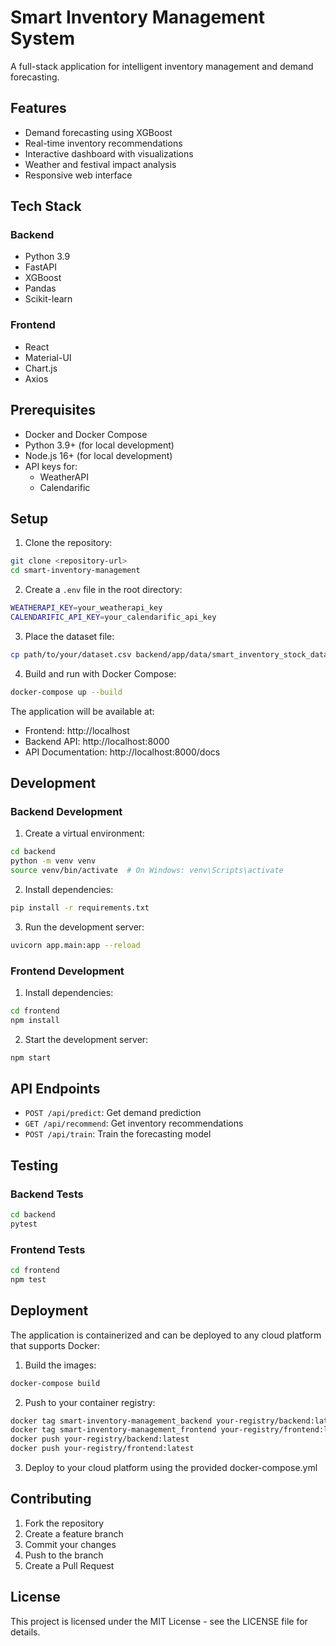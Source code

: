 # Smart Inventory Management System

A full-stack application for intelligent inventory management and demand forecasting.

## Features

- Demand forecasting using XGBoost
- Real-time inventory recommendations
- Interactive dashboard with visualizations
- Weather and festival impact analysis
- Responsive web interface

## Tech Stack

### Backend
- Python 3.9
- FastAPI
- XGBoost
- Pandas
- Scikit-learn

### Frontend
- React
- Material-UI
- Chart.js
- Axios

## Prerequisites

- Docker and Docker Compose
- Python 3.9+ (for local development)
- Node.js 16+ (for local development)
- API keys for:
  - WeatherAPI
  - Calendarific

## Setup

1. Clone the repository:
```bash
git clone <repository-url>
cd smart-inventory-management
```

2. Create a `.env` file in the root directory:
```bash
WEATHERAPI_KEY=your_weatherapi_key
CALENDARIFIC_API_KEY=your_calendarific_api_key
```

3. Place the dataset file:
```bash
cp path/to/your/dataset.csv backend/app/data/smart_inventory_stock_dataset.csv
```

4. Build and run with Docker Compose:
```bash
docker-compose up --build
```

The application will be available at:
- Frontend: http://localhost
- Backend API: http://localhost:8000
- API Documentation: http://localhost:8000/docs

## Development

### Backend Development

1. Create a virtual environment:
```bash
cd backend
python -m venv venv
source venv/bin/activate  # On Windows: venv\Scripts\activate
```

2. Install dependencies:
```bash
pip install -r requirements.txt
```

3. Run the development server:
```bash
uvicorn app.main:app --reload
```

### Frontend Development

1. Install dependencies:
```bash
cd frontend
npm install
```

2. Start the development server:
```bash
npm start
```

## API Endpoints

- `POST /api/predict`: Get demand prediction
- `GET /api/recommend`: Get inventory recommendations
- `POST /api/train`: Train the forecasting model

## Testing

### Backend Tests
```bash
cd backend
pytest
```

### Frontend Tests
```bash
cd frontend
npm test
```

## Deployment

The application is containerized and can be deployed to any cloud platform that supports Docker:

1. Build the images:
```bash
docker-compose build
```

2. Push to your container registry:
```bash
docker tag smart-inventory-management_backend your-registry/backend:latest
docker tag smart-inventory-management_frontend your-registry/frontend:latest
docker push your-registry/backend:latest
docker push your-registry/frontend:latest
```

3. Deploy to your cloud platform using the provided docker-compose.yml

## Contributing

1. Fork the repository
2. Create a feature branch
3. Commit your changes
4. Push to the branch
5. Create a Pull Request

## License

This project is licensed under the MIT License - see the LICENSE file for details. 